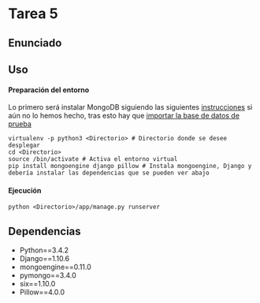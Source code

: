 # Tarea 5
## Enunciado


## Uso
#### Preparación del entorno
Lo primero será instalar MongoDB siguiendo las siguientes [instrucciones](https://docs.mongodb.com/getting-started/shell/installation/) si aún no lo hemos hecho, tras esto hay que [importar la base de datos de prueba](https://docs.mongodb.com/getting-started/python/import-data/)

```
virtualenv -p python3 <Directorio> # Directorio donde se desee desplegar
cd <Directorio>
source /bin/activate # Activa el entorno virtual
pip install mongoengine django pillow # Instala mongoengine, Django y debería instalar las dependencias que se pueden ver abajo

```

#### Ejecución
```
python <Directorio>/app/manage.py runserver
```

## Dependencias
- Python==3.4.2
- Django==1.10.6
- mongoengine==0.11.0
- pymongo==3.4.0
- six==1.10.0
- Pillow==4.0.0
